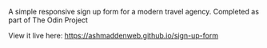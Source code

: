 A simple responsive sign up form for a modern travel agency. Completed as part of The Odin Project 

View it live here: https://ashmaddenweb.github.io/sign-up-form
